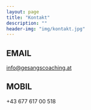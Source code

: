 ```yaml
---
layout: page
title: "Kontakt"
description: ""
header-img: "img/kontakt.jpg"
---
```

## EMAIL
info@gesangscoaching.at 

## MOBIL
+43 677 617 00 518
